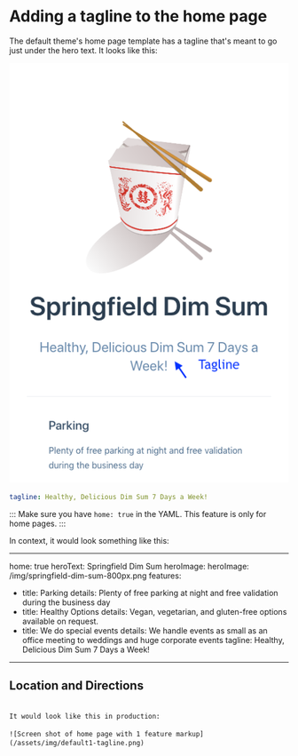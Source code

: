 # Adding a tagline to the home page

The default theme's home page template has a tagline that's meant to go just under the hero text. It looks like this:

![Screen shot of home page with 1 feature markup](/assets/img/default1-tagline-labeled.png)

```yaml
tagline: Healthy, Delicious Dim Sum 7 Days a Week!
```

:::
Make sure you have `home: true` in the YAML. This feature is only for home pages.
:::

In context, it would look something like this:

---
home: true
heroText: Springfield Dim Sum
heroImage: heroImage: /img/springfield-dim-sum-800px.png
features:
- title: Parking 
  details: Plenty of free parking at night and free validation during the business day
- title: Healthy Options 
  details: Vegan, vegetarian, and gluten-free options available on request.
- title: We do special events 
  details: We handle events as small as an office meeting to weddings and huge corporate events 
tagline: Healthy, Delicious Dim Sum 7 Days a Week!
---

## Location and Directions
```

It would look like this in production:

![Screen shot of home page with 1 feature markup](/assets/img/default1-tagline.png)
